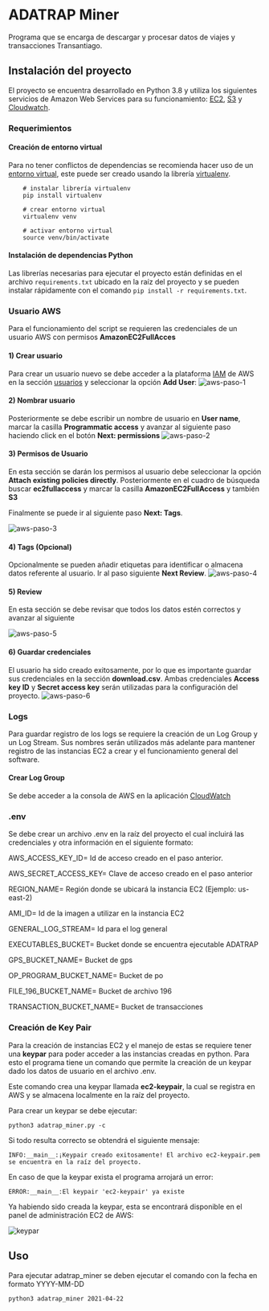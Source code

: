 # ADATRAP Miner

Programa que se encarga de descargar y procesar datos de viajes y transacciones Transantiago.

## Instalación del proyecto

El proyecto se encuentra desarrollado en Python 3.8 y utiliza los siguientes servicios de Amazon Web Services para su funcionamiento:
    [EC2](aws.amazon.com/aws/ec2), [S3]() y [Cloudwatch](). 

### Requerimientos

#### Creación de entorno virtual

Para no tener conflictos de dependencias se recomienda hacer uso de un [entorno virtual](https://docs.python.org/3/tutorial/venv.html), este puede ser creado usando la librería [virtualenv](https://virtualenv.pypa.io/en/latest/).
```
    # instalar librería virtualenv
    pip install virtualenv

    # crear entorno virtual
    virtualenv venv

    # activar entorno virtual
    source venv/bin/activate
```

#### Instalación de dependencias Python

Las librerías necesarias para ejecutar el proyecto están definidas en el archivo `requirements.txt`
ubicado en la raíz del proyecto y se pueden instalar rápidamente con el comando `pip install -r requirements.txt`.

### Usuario AWS
Para el funcionamiento del script se requieren las credenciales de un usuario AWS con permisos **AmazonEC2FullAcces**

#### 1) Crear usuario
Para crear un usuario nuevo se debe acceder a la plataforma [IAM](https://console.aws.amazon.com/iam/home#/home) de AWS en la sección [usuarios](https://console.aws.amazon.com/iam/home#/users) y seleccionar la opción **Add User**:
![aws-paso-1](docs/img/1-add-user.png)

#### 2) Nombrar usuario
Posteriormente se debe escribir un nombre de usuario en **User name**, marcar la casilla **Programmatic access** y avanzar al siguiente paso haciendo click en el botón **Next: permissions**
![aws-paso-2](docs/img/2-name-user.png)

#### 3) Permisos de Usuario
En esta sección se darán los permisos al usuario debe seleccionar la opción **Attach existing policies directly**. Posteriormente en el cuadro de búsqueda buscar **ec2fullaccess** y marcar la casilla **AmazonEC2FullAccess** y también **S3**

Finalmente se puede ir al siguiente paso **Next: Tags**.

![aws-paso-3](docs/img/3-add-policy.png)

#### 4) Tags (Opcional)

Opcionalmente se pueden añadir etiquetas para identificar o almacena datos referente al usuario. Ir al paso siguiente **Next Review**.
![aws-paso-4](docs/img/4-add-tags.png)

#### 5) Review
En esta sección se debe revisar que todos los datos estén correctos y avanzar al siguiente 

![aws-paso-5](docs/img/5-review.png)

#### 6) Guardar credenciales

El usuario ha sido creado exitosamente, por lo que es importante guardar sus credenciales en la sección **download.csv**. Ambas credenciales **Access key ID** y **Secret access key** serán utilizadas para la configuración del proyecto.
![aws-paso-6](docs/img/6-id-secret-key.png)

### Logs

Para guardar registro de los logs se requiere la creación de un Log Group y un Log Stream. 
Sus nombres serán utilizados más adelante para mantener registro de las instancias EC2 a crear y el funcionamiento
general del software.

#### Crear Log Group

Se debe acceder a la consola de AWS en la aplicación [CloudWatch](https://us-east-2.console.aws.amazon.com/cloudwatch/home)

### .env

Se debe crear un archivo .env en la raíz del proyecto el cual incluirá las credenciales y otra información en el siguiente formato:

AWS_ACCESS_KEY_ID= Id de acceso creado en el paso anterior.

AWS_SECRET_ACCESS_KEY= Clave de acceso creado en el paso anterior

REGION_NAME= Región donde se ubicará la instancia EC2 (Ejemplo: us-east-2)

AMI_ID= Id de la imagen a utilizar en la instancia EC2

GENERAL_LOG_STREAM= Id para el log general

EXECUTABLES_BUCKET= Bucket donde se encuentra ejecutable ADATRAP    

GPS_BUCKET_NAME= Bucket de gps

OP_PROGRAM_BUCKET_NAME= Bucket de po

FILE_196_BUCKET_NAME= Bucket de archivo 196

TRANSACTION_BUCKET_NAME= Bucket de transacciones    
### Creación de Key Pair

Para la creación de instancias EC2 y el manejo de estas se requiere tener una **keypar** para poder acceder a las instancias creadas en python. Para esto el programa tiene un comando que permite la creación de un keypar dado los datos de usuario en el archivo .env.

Este comando crea una keypar llamada **ec2-keypair**, la cual se registra en AWS y se almacena localmente en la raíz del proyecto.

Para crear un keypar se debe ejecutar:

    python3 adatrap_miner.py -c

Si todo resulta correcto se obtendrá el siguiente mensaje:

    INFO:__main__:¡Keypair creado exitosamente! El archivo ec2-keypair.pem se encuentra en la raíz del proyecto.

En caso de que la keypar exista el programa arrojará un error:

    ERROR:__main__:El keypair 'ec2-keypair' ya existe


Ya habiendo sido creada la keypar, esta se encontrará disponible en el panel de administración EC2 de AWS:

![keypar](docs/img/keypar.png)
    

## Uso
Para ejecutar adatrap_miner se deben ejecutar el comando con la fecha en formato YYYY-MM-DD

    python3 adatrap_miner 2021-04-22

